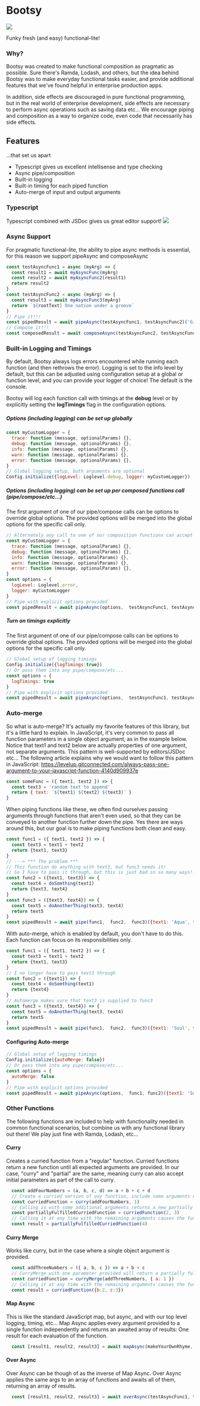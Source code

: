 # Bootsy

<img src="https://lastfm.freetls.fastly.net/i/u/ar0/cedc846292324665b46d380e72b16469.jpg"></img>

Funky fresh (and easy) functional-lite!

### Why?
Bootsy was created to make functional composition as pragmatic as possible. Sure there's Ramda, Lodash, and others,
but the idea behind Bootsy was to make everyday functional tasks easier, and provide additional features
that we've found helpful in enterprise production apps.

In addition, side effects are discouraged in pure functional programming, but in the real world of enterprise development,
side effects are necessary to perform async operations such as saving data etc...
We encourage piping and composition as a way to organize code, even code that necessarily has side effects.

## Features
...that set us apart
* Typescript gives us excellent intellisense and type checking
* Async pipe/composition
* Built-in logging
* Built-in timing for each piped function
* Auto-merge of input and output arguments

### Typescript
Typescript combined with JSDoc gives us great editor support!
<img src="https://github.com/eswann/bootsy/blob/main/readme-assets/editor-support-1.png?raw=true"></img>

### Async Support
For pragmatic functional-lite, the ability to pipe async methods is essential, for this reason we
support pipeAsync and composeAsync

```javascript
const testAsyncFunc1 = async (myArg) => {
  const result1 = await myAsyncFunc(myArg)
  const result2 = await myAsyncFunc2(result1)
  return result2
}
const testAsyncFunc2 = async (myArg) => {
  const result3 = await myAsyncFunc3(myArg)
  return `${rootText} One nation under a groove`
}
// Pipe it!!!
const pipedResult = await pipeAsync(testAsyncFunc1, testAsyncFunc2)('Give up the funk!')
// Compose it!!!
const composedResult = await composeAsync(testAsyncFunc2, testAsyncFunc1)('funk the up Give!')
```

### Built-in Logging and Timings
By default, Bootsy always logs errors encountered while running each function (and then rethrows the error).
Logging is set to the info level by default, but this can be adjusted using configuration setup
at a global or function level, and you can provide your logger of choice! The default is the console.

Bootsy will log each function call with timings at the **debug** level or by explicitly setting the **logTimings**
flag in the configuration options.

##### Options (including logging) can be set up globally
```javascript
const myCustomLogger = {
  trace: function (message, optionalParams) {},
  debug: function (message, optionalParams) {},
  info: function (message, optionalParams) {},
  warn: function (message, optionalParams) {},
  error: function (message, optionalParams) {},
}
// Global logging setup, both arguments are optional
Config.initialize({logLevel: Loglevel.debug, logger: myCustomLogger})
```

##### Options (including logging) can be set up per composed functions call (pipe/compose/etc...)
The first argument of one of our pipe/compose calls can be options to override global options. The provided
options will be merged into the global options for the specific call only.
```javascript
// Alternately any call to one of our composition functions can accept options as the first argument
const myCustomLogger = {
  trace: function (message, optionalParams) {},
  debug: function (message, optionalParams) {},
  info: function (message, optionalParams) {},
  warn: function (message, optionalParams) {},
  error: function (message, optionalParams) {},
}
const options = {
  logLevel: Loglevel.error,
  logger: myCustomLogger
}
// Pipe with explicit options provided
const pipedResult = await pipeAsync(options,  testAsyncFunc1, testAsyncFunc2)('Give up the funk!')
```

##### Turn on timings explicitly
The first argument of one of our pipe/compose calls can be options to override global options. The provided
options will be merged into the global options for the specific call only.
```javascript
// Global setup of logging timings
Config.initialize({logTimings:true})
// Or pass them into any pipe/compose/etc...
const options = {
  logTimings: true
}
// Pipe with explicit options provided
const pipedResult = await pipeAsync(options,  testAsyncFunc1, testAsyncFunc2)('Bootzilla')
```

### Auto-merge
So what is auto-merge? It's actually my favorite features of this library, but it's a little hard to explain.
In JavaScript, it's very common to pass all function parameters in a single object argument, as in the example below.
Notice that text1 and text2 below are actually properties of one argument, not separate arguments. This pattern is
well-supported by editors/JSDoc etc...
The following article explains why we would want to follow this pattern in JavaScript:
https://levelup.gitconnected.com/always-pass-one-argument-to-your-javascript-function-4140d909937e

```javascript
const someFunc = ({ text1, text2 }) => {
  const text3 = 'random text to append'
  return { text: `${text1} ${text2} ${text3}` }
}
```

When piping functions like these, we often find ourselves passing arguments through functions that aren't even used,
so that they can be conveyed to another function further down the pipe. Yes there are ways around this, but our goal is
to make piping functions both clean and easy.
```javascript
const func1 = ({ text1, text2 }) => {
  const text3 = text1 + text2
  return {text1, text3}
}
// ---> *** The problem ***
// This function do anything with text3, but func3 needs it!
// So I have to pass it through, but this is just bad in so many ways!!!
const func2 = ({text1, text3}) => {
  const text4 = doSomthing(text1)
  return {text3, text4}
}
const func3 = ({text3, text4}) => {
  const text5 = doAnotherThing(text3, text4)
  return text5
}
const pipedResult = await pipe(func1,  func2,  func3)({text1: 'Aqua', text2: 'Boogie'})
```

With auto-merge, which is enabled by default, you don't have to do this.
Each function can focus on its responsibilities only.
```javascript
const func1 = ({ text1, text2 }) => {
  const text3 = text1 + text2
  return {text1, text3}
}
// I no longer have to pass text3 through
const func2 = ({text1}) => {
  const text4 = doSomthing(text1)
  return {text4}
}
// Automerge makes sure that text3 is supplied to func3
const func3 = ({text3, text4}) => {
  const text5 = doAnotherThing(text3, text4)
  return text5
}
const pipedResult = await pipe(func1,  func2,  func3)({text1: 'Soul', text2: 'Power'})
```

#### Configuring Auto-merge
```javascript
// Global setup of logging timings
Config.initialize({autoMerge: false})
// Or pass them into any pipe/compose/etc...
const options = {
  autoMerge: false
}
// Pipe with explicit options provided
const pipedResult = await pipeAsync(options,  func1, func2)({text1: 'Super', text2: 'Bad'})
```

### Other Functions
The following functions are included to help with functionality needed in common functional scenarios, but combine us
with any functional library out there! We play just fine with Ramda, Lodash, etc...

#### Curry
Creates a curried function from a "regular" function. Curried functions return a new function until all expected
arguments are provided. In our case, "curry" and "partial" are the same, meaning curry can also accept initial parameters
as part of the call to curry.
```javascript
  const addFourNumbers = (a, b, c, d) => a + b + c + d
  // Create a curried version of any function, include some arguments or none
  const curriedFunction = curry(addFourNumbers, 1)
  // Calling is with some additional arguments returns a new partially fulfilled function
  const partiallyFulfilledCurriedFunction = curriedFunction(2, 3)
  // Calling it at any time with the remaining arguments causes the function to evaluate
  const result = partiallyFulfilledCurriedFunction(4)
```

#### Curry Merge
Works like curry, but in the case where a single object argument is provided.
```javascript
  const addThreeNumbers = ({ a, b, c }) => a + b + c
  // CurryMerge with one parameter provided will return a partially fulfilled function
  const curriedFunction = curryMerge(addThreeNumbers, { a: 1 })
  // Calling it at any time with the remaining arguments causes the function to evaluate
  const result = curriedFunction({b:2, c:3})
```

#### Map Async
This is like the standard JavaScript map, but async, and with our top level logging, timing, etc...
Map Async applies every argument provided to a single function independently and returns an awaited array of results:
One result for each evaluation of the function.
```javascript
  const [result1, result2, result3] = await mapAsync(makeYourOwnRhyme, ['skittle', 'diddle', 'fiddle'])
```

#### Over Async
Over Async can be though of as the inverse of Map Async.
Over Async applies the same args to an array of functions and awaits all of them, returning an array of results.
```javascript
  const [result1, result2, result3] = await overAsync(testAsyncFunc1, testAsyncFunc2, testAsyncFunc3)('Bootsy', 'Catfish')
```

